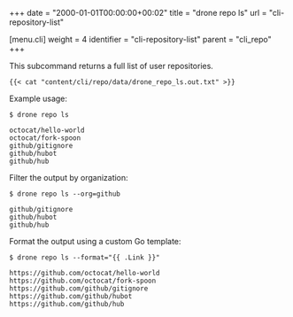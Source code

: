 +++
date = "2000-01-01T00:00:00+00:02"
title = "drone repo ls"
url = "cli-repository-list"

[menu.cli]
  weight = 4
  identifier = "cli-repository-list"
  parent = "cli_repo"
+++

This subcommand returns a full list of user repositories.

```text
{{< cat "content/cli/repo/data/drone_repo_ls.out.txt" >}}
```

Example usage:

```text
$ drone repo ls

octocat/hello-world
octocat/fork-spoon
github/gitignore
github/hubot
github/hub
```

Filter the output by organization:

```text
$ drone repo ls --org=github

github/gitignore
github/hubot
github/hub
```

Format the output using a custom Go template:

```text
$ drone repo ls --format="{{ .Link }}"

https://github.com/octocat/hello-world
https://github.com/octocat/fork-spoon
https://github.com/github/gitignore
https://github.com/github/hubot
https://github.com/github/hub
```
